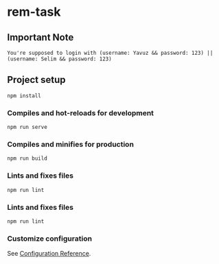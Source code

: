 # rem-task

## Important Note

```
You're supposed to login with (username: Yavuz && password: 123) || (username: Selim && password: 123)
```

## Project setup

```
npm install
```

### Compiles and hot-reloads for development

```
npm run serve
```

### Compiles and minifies for production

```
npm run build
```

### Lints and fixes files

```
npm run lint
```

### Lints and fixes files

```
npm run lint
```

### Customize configuration

See [Configuration Reference](https://cli.vuejs.org/config/).
